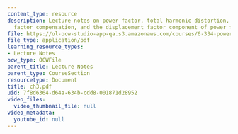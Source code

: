 ```yaml
---
content_type: resource
description: Lecture notes on power factor, total harmonic distortion, passive power
  factor compensation, and the displacement factor component of power factor.
file: https://ol-ocw-studio-app-qa.s3.amazonaws.com/courses/6-334-power-electronics-spring-2007/7f8d6364d64a634bcdd8001871d28952_ch3.pdf
file_type: application/pdf
learning_resource_types:
- Lecture Notes
ocw_type: OCWFile
parent_title: Lecture Notes
parent_type: CourseSection
resourcetype: Document
title: ch3.pdf
uid: 7f8d6364-d64a-634b-cdd8-001871d28952
video_files:
  video_thumbnail_file: null
video_metadata:
  youtube_id: null
---
```

